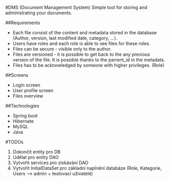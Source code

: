 #DMS (Document Management System)
Simple tool for storing and administrating your documents. 

##Requirements
* Each file consist of the content and metadata stored in the database (Author, version, last modified date, category, ...).
* Users have roles and each role is able to see files for these roles.
* Files can be secure - visible only to the author. 
* Files are versioned - it is possible to get back to the any previous version of the file. It is possible thanks to the parrent_id in the metadata.
* Files has to be acknowledged by someone with higher privileges. (Role)

##Screens
* Login screen
* User profile screen
* Files overview

##Technologies
* Spring boot
* Hibernate
* MySQL
* Java

#TODOs
1. Dokončit entity pro DB
2. Udělat pro entity DAO
3. Vytvořit services pro ziskávání DAO
4. Vytvořit InitialDataSet pro základní naplnění databáze (Role, Kategorie, Users --> admin + testovací uživatelé)
